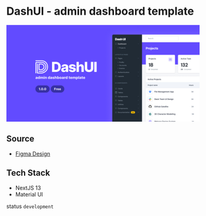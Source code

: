 # DashUI - admin dashboard template

![alt text](https://raw.githubusercontent.com/saefulbarkah/DashUI-react/main/resouces/thumbnail.png)

## Source

- [Figma Design](https://www.figma.com/community/file/1259105309122518026)

## Tech Stack

- NextJS 13
- Material UI

status `development`
